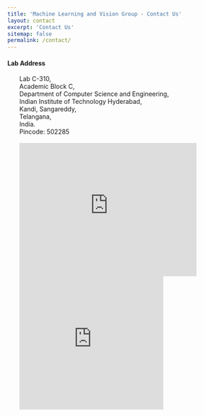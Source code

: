 ```yaml
---
title: 'Machine Learning and Vision Group - Contact Us'
layout: contact
excerpt: 'Contact Us'
sitemap: false
permalink: /contact/
---
```


#### Lab Address

<div style='padding-left: 27px;'>
Lab C-310, <br/>
Academic Block C, <br/>
Department of Computer Science and Engineering, <br/>
Indian Institute of Technology Hyderabad, <br/>
Kandi, Sangareddy, <br/>
Telangana,<br/>
India. <br/>
Pincode: 502285 <br /><br />
<div>
<iframe class="maps-large" src="https://www.google.com/maps/embed?pb=!1m18!1m12!1m3!1d487086.3705105871!2d78.03328386987737!3d17.490211810204876!2m3!1f0!2f0!3f0!3m2!1i1024!2i768!4f13.1!3m3!1m2!1s0x3bcbefdc136bffbb%3A0x73414ff6594c9191!2sIndian%20Institute%20of%20Technology(IIT%20Hyderabad)!5e0!3m2!1sen!2sin!4v1594741441975!5m2!1sen!2sin" width="400" height="300" frameborder="0" style="border:0;" allowfullscreen="" aria-hidden="false" tabindex="0"></iframe>

<iframe class="maps-small" src="https://www.google.com/maps/embed?pb=!1m18!1m12!1m3!1d487086.3705105871!2d78.03328386987737!3d17.490211810204876!2m3!1f0!2f0!3f0!3m2!1i1024!2i768!4f13.1!3m3!1m2!1s0x3bcbefdc136bffbb%3A0x73414ff6594c9191!2sIndian%20Institute%20of%20Technology(IIT%20Hyderabad)!5e0!3m2!1sen!2sin!4v1594741441975!5m2!1sen!2sin" width="325" height="300" frameborder="0" style="border:0;" allowfullscreen="" aria-hidden="false" tabindex="0"></iframe>

</div>

</div>
